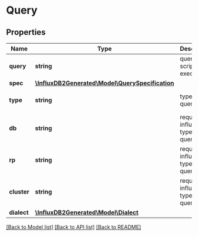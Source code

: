 # Query

## Properties
Name | Type | Description | Notes
------------ | ------------- | ------------- | -------------
**query** | **string** | query script to execute. | 
**spec** | [**\InfluxDB2Generated\Model\QuerySpecification**](QuerySpecification.md) |  | [optional] 
**type** | **string** | type of query | [optional] [default to 'flux']
**db** | **string** | required for influxql type queries | [optional] 
**rp** | **string** | required for influxql type queries | [optional] 
**cluster** | **string** | required for influxql type queries | [optional] 
**dialect** | [**\InfluxDB2Generated\Model\Dialect**](Dialect.md) |  | [optional] 

[[Back to Model list]](../README.md#documentation-for-models) [[Back to API list]](../README.md#documentation-for-api-endpoints) [[Back to README]](../README.md)


